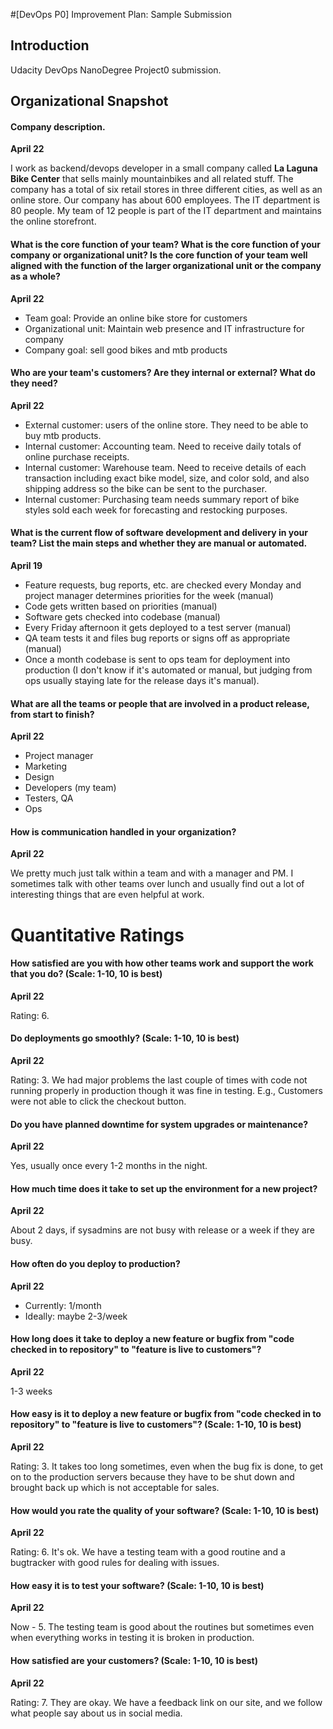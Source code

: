 #[DevOps P0] Improvement Plan: Sample Submission

## Introduction

Udacity DevOps NanoDegree Project0 submission.

## Organizational Snapshot

#### Company description.

**April 22**

I work as backend/devops developer in a small company called **La Laguna Bike Center** that sells mainly mountainbikes and all related stuff. The company has a total of six retail stores in three different cities, as well as an online store. Our company has about 600 employees. The IT department is 80 people. My team of 12 people is part of the IT department and maintains the online storefront.

#### What is the core function of your team? What is the core function of your company or organizational unit? Is the core function of your team well aligned with the function of the larger organizational unit or the company as a whole?

**April 22**

* Team goal: Provide an online bike store for customers
* Organizational unit: Maintain web presence and IT infrastructure for company
* Company goal: sell good bikes and mtb products

#### Who are your team's customers? Are they internal or external? What do they need?

**April 22**

* External customer: users of the online store. They need to be able to buy mtb products.
* Internal customer: Accounting team. Need to receive daily totals of online purchase receipts.
* Internal customer: Warehouse team. Need to receive details of each transaction including exact bike model, size, and color sold, and also shipping address so the bike can be sent to the purchaser.
* Internal customer: Purchasing team needs summary report of bike styles sold each week for forecasting and restocking purposes.

#### What is the current flow of software development and delivery in your team? List the main steps and whether they are manual or automated. 

**April 19**

* Feature requests, bug reports, etc. are checked every Monday and project manager determines priorities for the week (manual)
* Code gets written based on priorities (manual)
* Software gets checked into codebase (manual)
* Every Friday afternoon it gets deployed to a test server (manual) 
* QA team tests it and files bug reports or signs off as appropriate (manual) 
* Once a month codebase is sent to ops team for deployment into production (I don't know if it's automated or manual, but judging from ops usually staying late for the release days it's manual).

#### What are all the teams or people that are involved in a product release, from start to finish? 

**April 22**

* Project manager
* Marketing
* Design 
* Developers (my team)
* Testers, QA
* Ops

#### How is communication handled in your organization? 

**April 22**

We pretty much just talk within a team and with a manager and PM. I sometimes talk with other teams over lunch and usually find out a lot of interesting things that are even helpful at work.

# Quantitative Ratings

#### How satisfied are you with how other teams work and support the work that you do? (Scale: 1-10, 10 is best)

**April 22**

Rating: 6. 

#### Do deployments go smoothly? (Scale: 1-10, 10 is best)

**April 22**

Rating: 3. We had major problems the last couple of times with code not running properly in production though it was fine in testing. E.g., Customers were not able to click the checkout button.

#### Do you have planned downtime for system upgrades or maintenance? 

**April 22**

Yes, usually once every 1-2 months in the night.

#### How much time does it take to set up the environment for a new project? 

**April 22**

About 2 days, if sysadmins are not busy with release or a week if they are busy.

#### How often do you deploy to production? 

**April 22**

* Currently: 1/month
* Ideally: maybe 2-3/week

#### How long does it take to deploy a new feature or bugfix from "code checked in to repository" to "feature is live to customers"? 

**April 22**

1-3 weeks

#### How easy is it to deploy a new feature or bugfix from "code checked in to repository" to "feature is live to customers"? (Scale: 1-10, 10 is best) 

**April 22**

Rating: 3. It takes too long sometimes, even when the bug fix is done, to get on to the production servers because they have to be shut down and brought back up which is not acceptable for sales. 

#### How would you rate the quality of your software? (Scale: 1-10, 10 is best) 

**April 22**

Rating: 6. It's ok. We have a testing team with a good routine and a bugtracker with good rules for dealing with issues.

#### How easy it is to test your software? (Scale: 1-10, 10 is best)

**April 22**

Now - 5. The testing team is good about the routines but sometimes even when everything works in testing it is broken in production.


#### How satisfied are your customers? (Scale: 1-10, 10 is best)

**April 22**

Rating: 7. They are okay. We have a feedback link on our site, and we follow what people say about us in social media.

